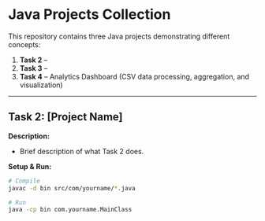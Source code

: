 # Java Projects Collection

This repository contains three Java projects demonstrating different concepts:

1. **Task 2** – 
2. **Task 3** – 
3. **Task 4** – Analytics Dashboard (CSV data processing, aggregation, and visualization)

---

## Task 2: [Project Name]

**Description:**  
- Brief description of what Task 2 does.

**Setup & Run:**  
```bash
# Compile
javac -d bin src/com/yourname/*.java

# Run
java -cp bin com.yourname.MainClass
